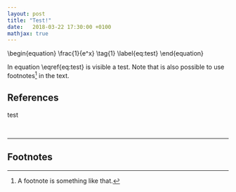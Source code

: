 ```yaml
---
layout: post
title: "Test!"
date:   2018-03-22 17:30:00 +0100
mathjax: true
---
```


\begin{equation}
	\frac{1}{e^x} \tag{1}
	\label{eq:test}
\end{equation}

In equation \eqref{eq:test} is visible a test. Note that is also possible to use footnotes[^fn1] in the text.

## References
test

<br>

---

## Footnotes

[^fn1]: A footnote is something like that.
